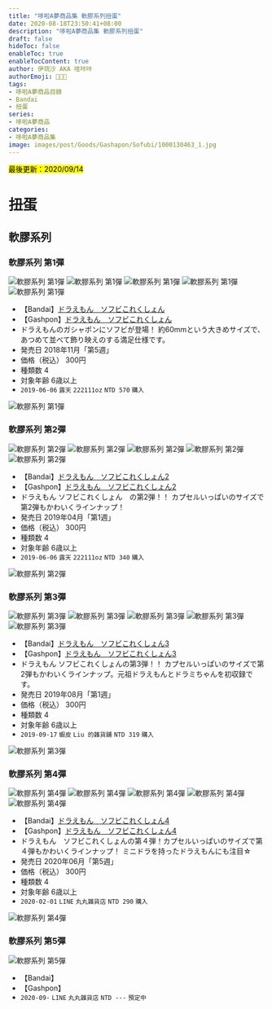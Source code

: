 ```yaml
---
title: "哆啦A夢商品集 軟膠系列扭蛋"
date: 2020-08-18T23:50:41+08:00
description: "哆啦A夢商品集 軟膠系列扭蛋"
draft: false
hideToc: false
enableToc: true
enableTocContent: true
author: 伊琉沙 AKA 哇咔咔
authorEmoji: 👩🏿‍🚀
tags: 
- 哆啦A夢商品目錄
- Bandai
- 扭蛋
series:
- 哆啦A夢商品
categories:
- 哆啦A夢商品集
image: images/post/Goods/Gashapon/Sofubi/1000130463_1.jpg
---
```

<mark>最後更新：2020/09/14</mark>

# 扭蛋
## 軟膠系列
### 軟膠系列 第1彈
![軟膠系列 第1彈](/images/post/Goods/Gashapon/Sofubi/1000130463_1.jpg)
![軟膠系列 第1彈](/images/post/Goods/Gashapon/Sofubi/1000130463_2.jpg)
![軟膠系列 第1彈](/images/post/Goods/Gashapon/Sofubi/1000130463_3.jpg)
![軟膠系列 第1彈](/images/post/Goods/Gashapon/Sofubi/1000130463_4.jpg)
![軟膠系列 第1彈](/images/post/Goods/Gashapon/Sofubi/1000130463_5.jpg)
+ 【Bandai】[ドラえもん　ソフビこれくしょん](https://www.bandai.co.jp/catalog/item.php?jan_cd=4549660327110000)
+ 【Gashpon】[ドラえもん　ソフビこれくしょん](https://gashapon.jp/products/detail.html?jan_code=4549660327110000)
+ ドラえもんのガシャポンにソフビが登場！
約60mmという大きめサイズで、あつめて並べて飾り映えのする満足仕様です。
+ 発売日 2018年11月「第5週」
+ 価格（税込） 300円
+ 種類数 4
+ 対象年齢 6歳以上
+ `2019-06-06` `露天` `222111oz` `NTD 570` `購入`

![軟膠系列 第1彈](/images/post/Goods/Gashapon/Sofubi/1000130463_0.jpg)

### 軟膠系列 第2彈
![軟膠系列 第2彈](/images/post/Goods/Gashapon/Sofubi/1000134503_1.jpg)
![軟膠系列 第2彈](/images/post/Goods/Gashapon/Sofubi/1000134503_2.jpg)
![軟膠系列 第2彈](/images/post/Goods/Gashapon/Sofubi/1000134503_3.jpg)
![軟膠系列 第2彈](/images/post/Goods/Gashapon/Sofubi/1000134503_4.jpg)
![軟膠系列 第2彈](/images/post/Goods/Gashapon/Sofubi/1000134503_5.jpg)
+ 【Bandai】[ドラえもん　ソフビこれくしょん2](https://www.bandai.co.jp/catalog/item.php?jan_cd=4549660362395000)
+ 【Gashpon】[ドラえもん　ソフビこれくしょん2](https://gashapon.jp/products/detail.html?jan_code=4549660362395000)
+ ドラえもん ソフビこれくしょん　の第2弾！！ カプセルいっぱいのサイズで第2弾もかわいくラインナップ！
+ 発売日 2019年04月「第1週」
+ 価格（税込） 300円
+ 種類数 4
+ 対象年齢 6歳以上
+ `2019-06-06` `露天` `222111oz` `NTD 340` `購入`

![軟膠系列 第2彈](/images/post/Goods/Gashapon/Sofubi/1000134503_0.jpg)

### 軟膠系列 第3彈
![軟膠系列 第3彈](/images/post/Goods/Gashapon/Sofubi/1000137888_1.jpg)
![軟膠系列 第3彈](/images/post/Goods/Gashapon/Sofubi/1000137888_2.jpg)
![軟膠系列 第3彈](/images/post/Goods/Gashapon/Sofubi/1000137888_3.jpg)
![軟膠系列 第3彈](/images/post/Goods/Gashapon/Sofubi/1000137888_4.jpg)
![軟膠系列 第3彈](/images/post/Goods/Gashapon/Sofubi/1000137888_5.jpg)
+ 【Bandai】[ドラえもん　ソフビこれくしょん3](https://www.bandai.co.jp/catalog/item.php?jan_cd=4549660397212000)
+ 【Gashpon】[ドラえもん　ソフビこれくしょん3](https://gashapon.jp/products/detail.html?jan_code=4549660397212000)
+ ドラえもん ソフビこれくしょんの第3弾！！ カプセルいっぱいのサイズで第2弾もかわいくラインナップ。元祖ドラえもんとドラミちゃんを初収録です。
+ 発売日 2019年08月「第1週」
+ 価格（税込） 300円
+ 種類数 4
+ 対象年齢 6歳以上
+ `2019-09-17` `蝦皮` `Liu 的雜貨舖` `NTD 319` `購入`

![軟膠系列 第3彈](/images/post/Goods/Gashapon/Sofubi/1000137888_0.jpg)

### 軟膠系列 第4彈
![軟膠系列 第4彈](/images/post/Goods/Gashapon/Sofubi/1000146365_1.jpg)
![軟膠系列 第4彈](/images/post/Goods/Gashapon/Sofubi/1000146365_2.jpg)
![軟膠系列 第4彈](/images/post/Goods/Gashapon/Sofubi/1000146365_3.jpg)
![軟膠系列 第4彈](/images/post/Goods/Gashapon/Sofubi/1000146365_4.jpg)
![軟膠系列 第4彈](/images/post/Goods/Gashapon/Sofubi/1000146365_5.jpg)
+ 【Bandai】[ドラえもん　ソフビこれくしょん4](https://www.bandai.co.jp/catalog/item.php?jan_cd=4549660488934000)
+ 【Gashpon】[ドラえもん　ソフビこれくしょん4](https://gashapon.jp/products/detail.html?jan_code=4549660488934000)
+ ドラえもん　ソフビこれくしょんの第４弾！カプセルいっぱいのサイズで第４弾もかわいくラインナップ！
ミニドラを持ったドラえもんにも注目☆
+ 発売日 2020年06月「第5週」
+ 価格（税込） 300円
+ 種類数 4
+ 対象年齢 6歳以上
+ `2020-02-01` `LINE` `丸丸雜貨店` `NTD 290` `購入`

![軟膠系列 第4彈](/images/post/Goods/Gashapon/Sofubi/1000146365_0.jpg)

### 軟膠系列 第5彈
![軟膠系列 第5彈](/images/post/Goods/Gashapon/Sofubi/22036261439479_579.jpg)
+ 【Bandai】[]()
+ 【Gashpon】[]()
+ `2020-09-` `LINE` `丸丸雜貨店` `NTD ---` `預定中`
